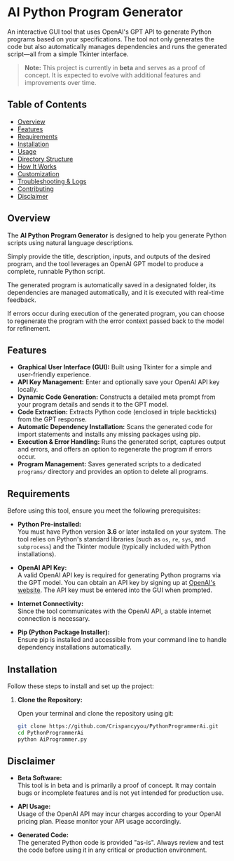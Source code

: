 # AI Python Program Generator

An interactive GUI tool that uses OpenAI's GPT API to generate Python programs based on your specifications. The tool not only generates the code but also automatically manages dependencies and runs the generated script—all from a simple Tkinter interface.

> **Note:** This project is currently in **beta** and serves as a proof of concept. It is expected to evolve with additional features and improvements over time.

## Table of Contents

- [Overview](#overview)
- [Features](#features)
- [Requirements](#requirements)
- [Installation](#installation)
- [Usage](#usage)
- [Directory Structure](#directory-structure)
- [How It Works](#how-it-works)
- [Customization](#customization)
- [Troubleshooting & Logs](#troubleshooting--logs)
- [Contributing](#contributing)
- [Disclaimer](#disclaimer)


## Overview

The **AI Python Program Generator** is designed to help you generate Python scripts using natural language descriptions. 

Simply provide the title, description, inputs, and outputs of the desired program, and the tool leverages an OpenAI GPT model to produce a complete, runnable Python script.

The generated program is automatically saved in a designated folder, its dependencies are managed automatically, and it is executed with real-time feedback.

If errors occur during execution of the generated program, you can choose to regenerate the program with the error context passed back to the model for refinement.

## Features

- **Graphical User Interface (GUI):** Built using Tkinter for a simple and user-friendly experience.
- **API Key Management:** Enter and optionally save your OpenAI API key locally.
- **Dynamic Code Generation:** Constructs a detailed meta prompt from your program details and sends it to the GPT model.
- **Code Extraction:** Extracts Python code (enclosed in triple backticks) from the GPT response.
- **Automatic Dependency Installation:** Scans the generated code for import statements and installs any missing packages using pip.
- **Execution & Error Handling:** Runs the generated script, captures output and errors, and offers an option to regenerate the program if errors occur.
- **Program Management:** Saves generated scripts to a dedicated `programs/` directory and provides an option to delete all programs.

## Requirements

Before using this tool, ensure you meet the following prerequisites:

- **Python Pre-installed:**  
  You must have Python version **3.6** or later installed on your system. The tool relies on Python's standard libraries (such as `os`, `re`, `sys`, and `subprocess`) and the Tkinter module (typically included with Python installations).

- **OpenAI API Key:**  
  A valid OpenAI API key is required for generating Python programs via the GPT model. You can obtain an API key by signing up at [OpenAI's website](https://openai.com/). The API key must be entered into the GUI when prompted.

- **Internet Connectivity:**  
  Since the tool communicates with the OpenAI API, a stable internet connection is necessary.

- **Pip (Python Package Installer):**  
  Ensure pip is installed and accessible from your command line to handle dependency installations automatically.

## Installation

Follow these steps to install and set up the project:

1. **Clone the Repository:**

   Open your terminal and clone the repository using git:

   ```bash
   git clone https://github.com/Crispancyyou/PythonProgrammerAi.git
   cd PythonProgrammerAi
   python AiProgrammer.py

## Disclaimer

- **Beta Software:**  
  This tool is in beta and is primarily a proof of concept. It may contain bugs or incomplete features and is not yet intended for production use.

- **API Usage:**  
  Usage of the OpenAI API may incur charges according to your OpenAI pricing plan. Please monitor your API usage accordingly.

- **Generated Code:**  
  The generated Python code is provided "as-is". Always review and test the code before using it in any critical or production environment.
